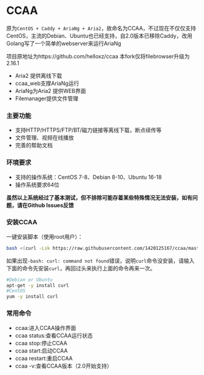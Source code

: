 # CCAA
原为`CentOS + Caddy + AriaNg + Aria2`，故命名为CCAA，不过现在不仅仅支持CentOS，主流的Debian、Ubuntu也已经支持，自2.0版本已移除Caddy，改用Golang写了一个简单的webserver来运行AriaNg

项目原地址为https://github.com/helloxz/ccaa 本fork仅将filebrowser升级为2.16.1

- Aria2 提供离线下载
- ccaa_web支撑AriaNg运行
- AriaNg为Aria2 提供WEB界面
- Filemanager提供文件管理

### 主要功能

* 支持HTTP/HTTPS/FTP/BT/磁力链接等离线下载，断点续传等
* 文件管理、视频在线播放
* 完善的帮助文档

### 环境要求

* 支持的操作系统：CentOS 7-8、Debian 8-10、Ubuntu 16-18
* 操作系统要求64位

**虽然以上系统经过了基本测试，但不排除可能存着某些特殊情况无法安装，如有问题，请在Github Issues反馈**

### 安装CCAA

一键安装脚本（使用root用户）：
```bash
bash <(curl -Lsk https://raw.githubusercontent.com/1420125167/ccaa/master/ccaa.sh)
```
如果出现`-bash: curl: command not found`错误，说明`curl`命令没安装，请输入下面的命令先安装`curl`，再回过头来执行上面的命令再来一次。

```bash
#Debian or Ubuntu
apt-get -y install curl
#CentOS
yum -y install curl
```

### 常用命令

* ccaa:进入CCAA操作界面
* ccaa status:查看CCAA运行状态
* ccaa stop:停止CCAA
* ccaa start:启动CCAA
* ccaa restart:重启CCAA
* ccaa -v:查看CCAA版本（2.0开始支持）
